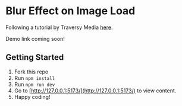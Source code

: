 # Blur Effect on Image Load

Following a tutorial by Traversy Media [here](https://www.youtube.com/watch?v=JkeyKeK3V24).

Demo link coming soon!

## Getting Started

1. Fork this repo
2. Run `npm install`
3. Run `npm run dev`
4. Go to [http://127.0.0.1:5173/](http://127.0.0.1:5173/) to view content.
5. Happy coding!
